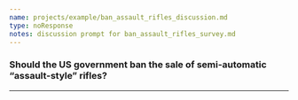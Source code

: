 ```yaml
---
name: projects/example/ban_assault_rifles_discussion.md
type: noResponse
notes: discussion prompt for ban_assault_rifles_survey.md
---
```


### Should the US government ban the sale of semi-automatic “assault-style” rifles?

---
